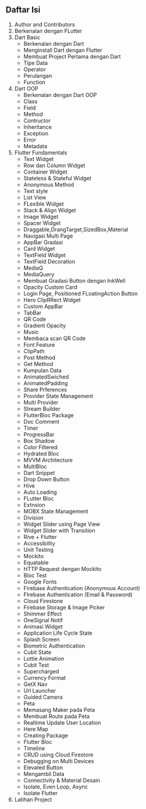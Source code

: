 ## Daftar Isi

1. Author and Contributors
2. Berkenalan dengan FLutter
3. Dart Basic
   - Berkenalan dengan Dart
   - Menginstall Dart dengan Flutter
   - Membuat Project Pertama dengan Dart
   - Tipe Data
   - Operator
   - Perulangan
   - Function
4. Dart OOP
   - Berkenalan dengan Dart OOP
   - Class
   - Field
   - Method
   - Contructor
   - Inheritance
   - Exception
   - Error
   - Metadata
5. Flutter Fundamentals
   - Text Widget
   - Row dan Column Widget
   - Container Widget
   - Stateless & Stateful Widget
   - Anonymous Method
   - Text style
   - List View
   - FLexible Widget
   - Stack & Align Widget
   - Image Widget
   - Spacer Widget
   - Draggable,DrangTarget,SizedBox,Material
   - Navigasi Multi Page
   - AppBar Gradasi
   - Card Widget
   - TextField Widget
   - TextField Decoration
   - MediaQ
   - MediaQuery
   - Membuat Gradasi Button dengan InkWell
   - Opacity Custom Card
   - Login Page, Positioned FLoatingAction Button
   - Hero ClipRRect Widget
   - Custom AppBar
   - TabBar
   - QR Code
   - Gradient Opacity
   - Music
   - Membaca scan QR Code
   - Font Feature
   - ClipPath
   - Post Method
   - Get Method
   - Kumpulan Data
   - AnimatedSwiched
   - AnimatedPadding
   - Share Prferences
   - Provider State Management
   - Multi Provider
   - Stream Builder
   - FlutterBloc Package
   - Doc Comment
   - Timer
   - ProgressBar
   - Box Shadow
   - Color Filtered
   - Hydrated Bloc
   - MVVM Architecture
   - MultiBloc
   - Dart Snippet
   - Drop Down Button
   - Hive
   - Auto Loading
   - FLutter Bloc
   - Extnsion
   - MOBX State Management
   - Division
   - Widget Slider using Page View
   - Widget Slider with Transition
   - Rive + Flutter
   - Accessibility
   - Unit Testing
   - Mockito
   - Equatable
   - HTTP Request dengan Mockito
   - Bloc Test
   - Google Fonts
   - Firebase Authentication (Anonymous Account)
   - FIrebase Authentication (Email & Password)
   - Cloud Firestone
   - Firebase Storage & Image Picker
   - Shimmer Effect
   - OneSignal Notif
   - Animasi Widget
   - Application Life Cycle State
   - Splash Screen
   - Biometric Authentication
   - Cubit State
   - Lottie Animation
   - Cubit Test
   - Supercharged
   - Currency Format
   - GetX Nav
   - Url Launcher
   - Guided Camera
   - Peta
   - Memasang Maker pada Peta
   - Membuat Route pada Peta
   - Realtime Update User Location
   - Here Map
   - Creating Package
   - Flutter Bloc
   - Timeline
   - CRUD using Cloud Firestore
   - Debugging on Multi Devices
   - Elevated Button
   - Mengambil Data
   - Connectivity & Material Desain
   - Isolate, Even Loop, Async
   - Isolate Flutter
6. Latihan Project
